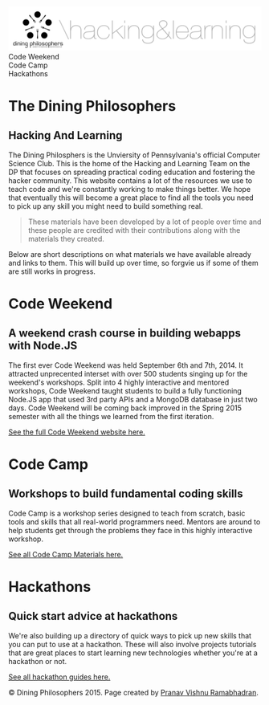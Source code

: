 <div class="hidden"><meta property="og:image" content="http://the-dining-philosophers.github.io/code-weekend/assets/img/logo.png"><link rel="shortcut icon" href="assets/images/favicon.png"><link rel="stylesheet" href="http://netdna.bootstrapcdn.com/font-awesome/4.0.3/css/font-awesome.css"><link rel="stylesheet" href='http://fonts.googleapis.com/css?family=Open+Sans:300italic,400italic,600italic,700italic,400,300,600,700' type='text/css'></div><img class="full-img" src="assets/img/logo.png"><div class="nav-items"><div class="nav-item" id="cw-menu">Code Weekend</div><div class="nav-item" id="cc-menu">Code Camp</div><div class="nav-item" id="hack-menu">Hackathons</div></div>

The Dining Philosophers
============
Hacking And Learning
--------------------------

The Dining Philosphers is the Unviersity of Pennsylvania's official Computer Science Club. This is the home of the Hacking and Learning Team on the DP that focuses on spreading practical coding education and fostering the hacker community. This website contains a lot of the resources we use to teach code and we're constantly working to make things better. We hope that eventually this will become a great place to find all the tools you need to pick up any skill you might need to build something real.

> These materials have been developed by a lot of people over time and these people are credited with their contributions along with the materials they created.

Below are short descriptions on what materials we have available already and links to them. This will build up over time, so forgvie us if some of them are still works in progress.

Code Weekend <a id="cw-section"></a>
==================================
A weekend crash course in building webapps with Node.JS
------------------------------------

The first ever Code Weekend was held September 6th and 7th, 2014. It attracted unprecented interset with over 500 students singing up for the weekend's workshops. Split into 4 highly interactive and mentored workshops, Code Weekend taught students to build a fully functioning Node.JS app that used 3rd party APIs and a MongoDB database in just two days. Code Weekend will be coming back improved in the Spring 2015 semester with all the things we learned from the first iteration.

[See the full Code Weekend website here.](http://dinphil.github.io/code-weekend)

Code Camp <a id="cc-section"></a>
==============================
Workshops to build fundamental coding skills
--------------------------------------------

Code Camp is a workshop series designed to teach from scratch, basic tools and skills that all real-world programmers need. Mentors are around to help students get through the problems they face in this highly interactive workshop.

[See all Code Camp Materials here.](http://dinphil.github.io/code-camp)

Hackathons <a id="hack-section"></a>
==================
Quick start advice at hackathons
-------------------------------

We're also building up a directory of quick ways to pick up new skills that you can put to use at a hackathon. These will also involve projects tutorials that are great places to start learning new technologies whether you're at a hackathon or not.

[See all hackathon guides here.](http://dinphil.github.io/hackathons)

<div class="footer"><p>&copy; Dining Philosophers 2015. Page created by <a href="http://pvrnav.com">Pranav Vishnu Ramabhadran</a>.</div>

<script src="http://code.jquery.com/jquery-1.11.0.min.js"></script>
<script src="assets/js/nav.js"></script>
<script src="assets/js/FlowType.js"></script>
<script type="text/javascript">
    $('.markdown-body').flowtype({
        minimum   : 500,
        maximum   : 1000,
        minFont   : 16,
        maxFont   : 65,
        fontRatio : 40
    });
</script>
